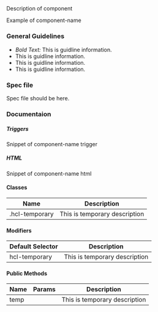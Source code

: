## <component-name>

Description of component

Example of component-name

### General Guidelines

- _Bold Text:_ This is guidline information.
- This is guidline information.
- This is guidline information.
- This is guidline information.

### Spec file

Spec file should be here.

### Documentaion

##### Triggers

Snippet of component-name trigger

##### HTML

Snippet of component-name html

#### Classes

| Name                          | Description                                |
|-------------------------------|--------------------------------------------|
| .hcl-temporary                | This is temporary description              |

#### Modifiers

| Default Selector            | Description                                |
|-----------------------------|--------------------------------------------|
| hcl-temporary               | This is temporary description              |

#### Public Methods

| Name    | Params | Description                   |
|---------|--------|-------------------------------|
| temp    |        | This is temporary description |
